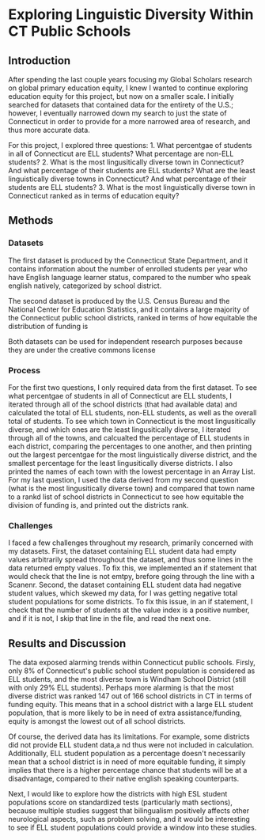 # **Exploring Linguistic Diversity Within CT Public Schools**


## Introduction
After spending the last couple years focusing my Global Scholars research on global primary education equity, I knew I wanted to continue exploring education equity for this project, but now on a smaller scale. I initially searched for datasets that contained data for the entirety of the U.S.; however, I eventually narrowed down my search to just the state of Connecticut in order to provide for a more narrowed area of research, and thus more accurate data.

For this project, I explored three questions:
    1. What percentgae of students in all of Connecticut are ELL students? What percentage are non-ELL students?
    2. What is the most lingusitically diverse town in Connecticut? And what percentage of their students are ELL students? What are the least linguistically diverse towns in Connecticut? And what percentage of their students are ELL students?
    3. What is the most linguistically diverse town in Connecticut ranked as in terms of education equity?


## Methods

### Datasets
The first dataset is produced by the Connecticut State Department, and it contains information about the number of enrolled students per year who have English language learner status, compared to the number who speak english natively, categorized by school district.

The second dataset is produced by the U.S. Census Bureau and the National Center for Education Statistics, and it contains a large majority of the Connecticut public school districts, ranked in terms of how equitable the distribution of funding is

Both datasets can be used for independent research purposes because they are under the creative commons license
 
### Process
For the first two questions, I only required data from the first dataset. To see what percentgae of students in all of Connecticut are ELL students, I iterated through all of the school districts (that had available data) and calculated the total of ELL students, non-ELL students, as well as the overall total of students.
To see which town in Connecticut is the most lingusitically diverse, and which ones are the least lingusitically diverse, I iterated through all of the towns, and calcualted the percentage of ELL students in each district, comparing the percentages to one another, and then printing out the largest percentgae for the most linguistically diverse district, and the smallest percentage for the least lingusitically diverse districts. I also printed the names of each town with the lowest percentage in an Array List.
For my last question, I used the data derived from my second question (what is the most lingusitically diverse town) and compared that town name to a rankd list of school districts in Connecticut to see how equitable the division of funding is, and printed out the districts rank.

### Challenges
I faced a few challenges throughout my research, primarily concerned with my datasets. First, the dataset containing ELL student data had empty values arbitrarily spread throughout the dataset, and thus some lines in the data returned empty values. To fix this, we implemented an if statement that would check that the line is not emtpy, brefore going through the line with a Scanenr.
Second, the dataset containing ELL student data had negative student values, which skewed my data, for I was getting negative total student populations for some districts. To fix this issue, in an if statement, I check that the number of students at the value index is a positive number, and if it is not, I skip that line in the file, and read the next one.


## Results and Discussion
The data exposed alarming trends within Connecticut public schools. Firsly, only 8% of Connecticut's public school student population is considered as ELL students, and the most diverse town is Windham School District (still with only 29% ELL students). Perhaps more alarming is that the most diverse district was ranked 147 out of 166 school districts in CT in terms of funding equity. This means that in a school district with a large ELL student population, that is more likely to be in need of extra assistance/funding, equity is amongst the lowest out of all school districts.

Of course, the derived data has its limitations. For example, some districts did not provide ELL student data,a nd thus were not included in calculation. Additionally, ELL student population as a percentage doesn't necessarily mean that a school district is in need of more equitable funding, it simply implies that there is a higher percentage chance that students will be at a disadvantage, compared to their native english speaking counterparts.

Next, I would like to explore how the districts with high ESL student populations score on standardized tests (particularly math sections), because multiple studies suggest that bilingualism positively affects other neurological aspects, such as problem solving, and it would be interesting to see if ELL student populations could provide a window into these studies.